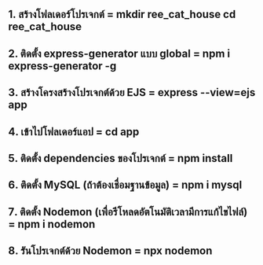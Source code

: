 1️. สร้างโฟลเดอร์โปรเจกต์ = 
mkdir ree_cat_house 
cd ree_cat_house
---
2️. ติดตั้ง express-generator แบบ global = 
npm i express-generator -g
---
3️. สร้างโครงสร้างโปรเจกต์ด้วย EJS = 
express --view=ejs app
---
4️. เข้าไปโฟลเดอร์แอป = 
cd app
---
5️. ติดตั้ง dependencies ของโปรเจกต์ = 
npm install
---
6️. ติดตั้ง MySQL (ถ้าต้องเชื่อมฐานข้อมูล) = 
npm i mysql
---
7️. ติดตั้ง Nodemon (เพื่อรีโหลดอัตโนมัติเวลามีการแก้ไขไฟล์) = 
npm i nodemon
---
8️. รันโปรเจกต์ด้วย Nodemon = 
npx nodemon
---

